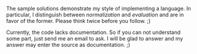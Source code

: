 The sample solutions demonstrate my style of implementing a language.  In
particular, I distinguish between _normalization_ and _evaluation_ and are in
favor of the former.  Please think twice before you follow.  ;)

Currently, the code lacks documentation.  So if you can not understand some
part, just send me an email to ask.  I will be glad to answer and my answer may
enter the source as documentation.  ;)

